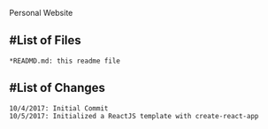 Personal Website

#List of Files
--------------

	*READMD.md: this readme file

#List of Changes
----------------

	10/4/2017: Initial Commit
	10/5/2017: Initialized a ReactJS template with create-react-app